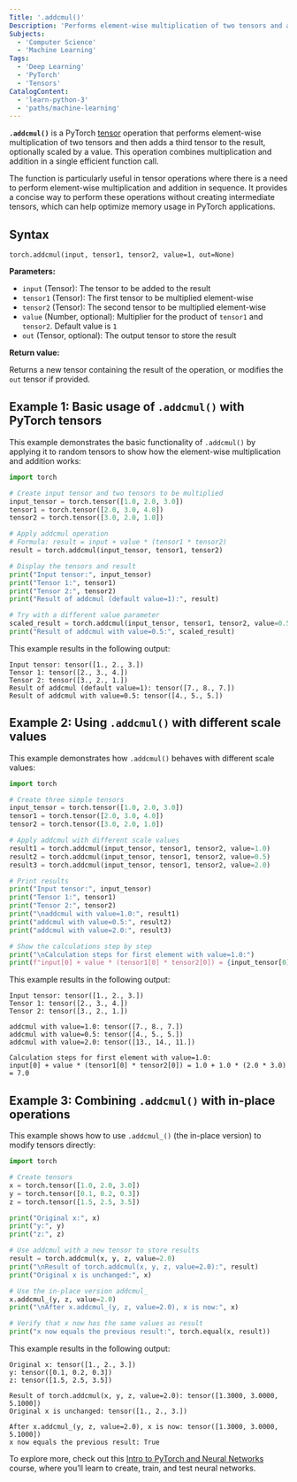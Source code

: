 ```yaml
---
Title: '.addcmul()'
Description: 'Performs element-wise multiplication of two tensors and adds a scaled result to a third tensor.'
Subjects:
  - 'Computer Science'
  - 'Machine Learning'
Tags:
  - 'Deep Learning'
  - 'PyTorch'
  - 'Tensors'
CatalogContent:
  - 'learn-python-3'
  - 'paths/machine-learning'
---
```


**`.addcmul()`** is a PyTorch [tensor]((https://www.codecademy.com/resources/docs/pytorch/tensors)) operation that performs element-wise multiplication of two tensors and then adds a third tensor to the result, optionally scaled by a value. This operation combines multiplication and addition in a single efficient function call.

The function is particularly useful in tensor operations where there is a need to perform element-wise multiplication and addition in sequence. It provides a concise way to perform these operations without creating intermediate tensors, which can help optimize memory usage in PyTorch applications.

## Syntax

```pseudo
torch.addcmul(input, tensor1, tensor2, value=1, out=None)
```

**Parameters:**

- `input` (Tensor): The tensor to be added to the result
- `tensor1` (Tensor): The first tensor to be multiplied element-wise
- `tensor2` (Tensor): The second tensor to be multiplied element-wise
- `value` (Number, optional): Multiplier for the product of `tensor1` and `tensor2`. Default value is `1`
- `out` (Tensor, optional): The output tensor to store the result

**Return value:**

Returns a new tensor containing the result of the operation, or modifies the `out` tensor if provided.

## Example 1: Basic usage of `.addcmul()` with PyTorch tensors

This example demonstrates the basic functionality of `.addcmul()` by applying it to random tensors to show how the element-wise multiplication and addition works:

```py
import torch

# Create input tensor and two tensors to be multiplied
input_tensor = torch.tensor([1.0, 2.0, 3.0])
tensor1 = torch.tensor([2.0, 3.0, 4.0])
tensor2 = torch.tensor([3.0, 2.0, 1.0])

# Apply addcmul operation
# Formula: result = input + value * (tensor1 * tensor2)
result = torch.addcmul(input_tensor, tensor1, tensor2)

# Display the tensors and result
print("Input tensor:", input_tensor)
print("Tensor 1:", tensor1)
print("Tensor 2:", tensor2)
print("Result of addcmul (default value=1):", result)

# Try with a different value parameter
scaled_result = torch.addcmul(input_tensor, tensor1, tensor2, value=0.5)
print("Result of addcmul with value=0.5:", scaled_result)
```

This example results in the following output:

```shell
Input tensor: tensor([1., 2., 3.])
Tensor 1: tensor([2., 3., 4.])
Tensor 2: tensor([3., 2., 1.])
Result of addcmul (default value=1): tensor([7., 8., 7.])
Result of addcmul with value=0.5: tensor([4., 5., 5.])
```

## Example 2: Using `.addcmul()` with different scale values

This example demonstrates how `.addcmul()` behaves with different scale values:

```py
import torch

# Create three simple tensors
input_tensor = torch.tensor([1.0, 2.0, 3.0])
tensor1 = torch.tensor([2.0, 3.0, 4.0])
tensor2 = torch.tensor([3.0, 2.0, 1.0])

# Apply addcmul with different scale values
result1 = torch.addcmul(input_tensor, tensor1, tensor2, value=1.0)
result2 = torch.addcmul(input_tensor, tensor1, tensor2, value=0.5)
result3 = torch.addcmul(input_tensor, tensor1, tensor2, value=2.0)

# Print results
print("Input tensor:", input_tensor)
print("Tensor 1:", tensor1)
print("Tensor 2:", tensor2)
print("\naddcmul with value=1.0:", result1)
print("addcmul with value=0.5:", result2)
print("addcmul with value=2.0:", result3)

# Show the calculations step by step
print("\nCalculation steps for first element with value=1.0:")
print(f"input[0] + value * (tensor1[0] * tensor2[0]) = {input_tensor[0]} + 1.0 * ({tensor1[0]} * {tensor2[0]}) = {result1[0]}")
```

This example results in the following output:

```shell
Input tensor: tensor([1., 2., 3.])
Tensor 1: tensor([2., 3., 4.])
Tensor 2: tensor([3., 2., 1.])

addcmul with value=1.0: tensor([7., 8., 7.])
addcmul with value=0.5: tensor([4., 5., 5.])
addcmul with value=2.0: tensor([13., 14., 11.])

Calculation steps for first element with value=1.0:
input[0] + value * (tensor1[0] * tensor2[0]) = 1.0 + 1.0 * (2.0 * 3.0) = 7.0
```

## Example 3: Combining `.addcmul()` with in-place operations

This example shows how to use `.addcmul_()` (the in-place version) to modify tensors directly:

```py
import torch

# Create tensors
x = torch.tensor([1.0, 2.0, 3.0])
y = torch.tensor([0.1, 0.2, 0.3])
z = torch.tensor([1.5, 2.5, 3.5])

print("Original x:", x)
print("y:", y)
print("z:", z)

# Use addcmul with a new tensor to store results
result = torch.addcmul(x, y, z, value=2.0)
print("\nResult of torch.addcmul(x, y, z, value=2.0):", result)
print("Original x is unchanged:", x)

# Use the in-place version addcmul_
x.addcmul_(y, z, value=2.0)
print("\nAfter x.addcmul_(y, z, value=2.0), x is now:", x)

# Verify that x now has the same values as result
print("x now equals the previous result:", torch.equal(x, result))
```

This example results in the following output:

```shell
Original x: tensor([1., 2., 3.])
y: tensor([0.1, 0.2, 0.3])
z: tensor([1.5, 2.5, 3.5])

Result of torch.addcmul(x, y, z, value=2.0): tensor([1.3000, 3.0000, 5.1000])
Original x is unchanged: tensor([1., 2., 3.])

After x.addcmul_(y, z, value=2.0), x is now: tensor([1.3000, 3.0000, 5.1000])
x now equals the previous result: True
```

To explore more, check out this [Intro to PyTorch and Neural Networks](https://www.codecademy.com/enrolled/courses/intro-to-py-torch-and-neural-networks) course, where you’ll learn to create, train, and test neural networks.
